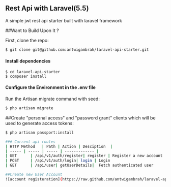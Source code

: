 ## Rest Api with Laravel(5.5)

A simple jwt rest api starter  built with laravel framework

##Want to Build Upon It ?

First, clone the repo:
```bash
$ git clone git@github.com:antwigambrah/laravel-api-starter.git
```

#### Install dependencies
```
$ cd laravel-api-starter
$ composer install
```

#### Configure the Environment in the .env file

Run the Artisan migrate command with seed:
```bash
$ php artisan migrate 
```

##Create "personal access" and "password grant" clients which will be used to generate access tokens:
```bash
$ php artisan passport:install

### Current api routes
| HTTP Method	| Path | Action | Desciption  |
| ----- | ----- | ----- | ------------- |
| GET      | /api/v1/auth/register| register | Register a new account
| POST     | /api/v1/auth/login| login | Login 
| GET      | /api/user| getUserDetails|  Fetch authenticated user

##Create new User Account
![account registeration](https://raw.github.com/antwigambrah/laravel-api-starter/master/public/images/userregister)


